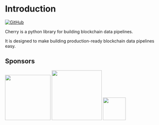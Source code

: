 # Introduction 

[![GitHub](https://img.shields.io/badge/github-black?style=for-the-badge&logo=github)](https://github.com/steelcake/cherry)

Cherry is a python library for building blockchain data pipelines.

It is designed to make building production-ready blockchain data pipelines easy.

## Sponsors

[<img src="https://steelcake.com/envio-logo.png" width="150px" />](https://envio.dev)
[<img src="https://steelcake.com/sqd-logo.png" width="165px" />](https://sqd.ai)
[<img src="https://steelcake.com/space-operator-logo.webp" height="75px" />](https://linktr.ee/spaceoperator)


